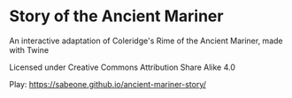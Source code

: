# Story of the Ancient Mariner
An interactive adaptation of Coleridge's Rime of the Ancient Mariner, made with Twine

Licensed under Creative Commons Attribution Share Alike 4.0

Play: https://sabeone.github.io/ancient-mariner-story/

